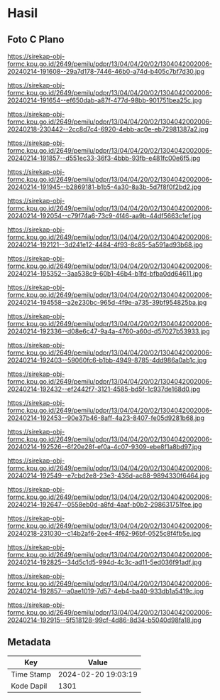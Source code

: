 # Hasil

## Foto C Plano

https://sirekap-obj-formc.kpu.go.id/2649/pemilu/pdpr/13/04/04/20/02/1304042002006-20240214-191608--29a7d178-7446-46b0-a74d-b405c7bf7d30.jpg

https://sirekap-obj-formc.kpu.go.id/2649/pemilu/pdpr/13/04/04/20/02/1304042002006-20240214-191654--ef650dab-a87f-477d-98bb-901751bea25c.jpg

https://sirekap-obj-formc.kpu.go.id/2649/pemilu/pdpr/13/04/04/20/02/1304042002006-20240218-230442--2cc8d7c4-6920-4ebb-ac0e-eb72981387a2.jpg

https://sirekap-obj-formc.kpu.go.id/2649/pemilu/pdpr/13/04/04/20/02/1304042002006-20240214-191857--d551ec33-36f3-4bbb-93fb-e481fc00e6f5.jpg

https://sirekap-obj-formc.kpu.go.id/2649/pemilu/pdpr/13/04/04/20/02/1304042002006-20240214-191945--b2869181-b1b5-4a30-8a3b-5d7f8f0f2bd2.jpg

https://sirekap-obj-formc.kpu.go.id/2649/pemilu/pdpr/13/04/04/20/02/1304042002006-20240214-192054--c79f74a6-73c9-4f46-aa9b-44df5663c1ef.jpg

https://sirekap-obj-formc.kpu.go.id/2649/pemilu/pdpr/13/04/04/20/02/1304042002006-20240214-192121--3d241e12-4484-4f93-8c85-5a591ad93b68.jpg

https://sirekap-obj-formc.kpu.go.id/2649/pemilu/pdpr/13/04/04/20/02/1304042002006-20240214-195352--3aa538c9-60b1-46b4-b1fd-bfba0dd64611.jpg

https://sirekap-obj-formc.kpu.go.id/2649/pemilu/pdpr/13/04/04/20/02/1304042002006-20240214-194558--a2e230bc-965d-4f9e-a735-39bf954825ba.jpg

https://sirekap-obj-formc.kpu.go.id/2649/pemilu/pdpr/13/04/04/20/02/1304042002006-20240214-192336--d08e6c47-9a4a-4760-a60d-d57027b53933.jpg

https://sirekap-obj-formc.kpu.go.id/2649/pemilu/pdpr/13/04/04/20/02/1304042002006-20240214-192403--59060fc6-b1bb-4949-8785-4dd986a0ab1c.jpg

https://sirekap-obj-formc.kpu.go.id/2649/pemilu/pdpr/13/04/04/20/02/1304042002006-20240214-192432--ef2442f7-3121-4585-bd5f-1c937de168d0.jpg

https://sirekap-obj-formc.kpu.go.id/2649/pemilu/pdpr/13/04/04/20/02/1304042002006-20240214-192453--90e37b46-8aff-4a23-8407-fe05d9281b68.jpg

https://sirekap-obj-formc.kpu.go.id/2649/pemilu/pdpr/13/04/04/20/02/1304042002006-20240214-192526--6f20e28f-ef0a-4c07-9309-ebe8f1a8bd97.jpg

https://sirekap-obj-formc.kpu.go.id/2649/pemilu/pdpr/13/04/04/20/02/1304042002006-20240214-192549--e7cbd2e8-23e3-436d-ac88-9894330f6464.jpg

https://sirekap-obj-formc.kpu.go.id/2649/pemilu/pdpr/13/04/04/20/02/1304042002006-20240214-192647--0558eb0d-a8fd-4aaf-b0b2-298631751fee.jpg

https://sirekap-obj-formc.kpu.go.id/2649/pemilu/pdpr/13/04/04/20/02/1304042002006-20240218-231030--c14b2af6-2ee4-4f62-96bf-0525c8f4fb5e.jpg

https://sirekap-obj-formc.kpu.go.id/2649/pemilu/pdpr/13/04/04/20/02/1304042002006-20240214-192825--34d5c1d5-994d-4c3c-ad11-5ed036f91adf.jpg

https://sirekap-obj-formc.kpu.go.id/2649/pemilu/pdpr/13/04/04/20/02/1304042002006-20240214-192857--a0ae1019-7d57-4eb4-ba40-933db1a5419c.jpg

https://sirekap-obj-formc.kpu.go.id/2649/pemilu/pdpr/13/04/04/20/02/1304042002006-20240214-192915--5f518128-99cf-4d86-8d34-b5040d98fa18.jpg


## Metadata

| Key        | Value               |
| ---------- | ------------------- |
| Time Stamp | 2024-02-20 19:03:19 |
| Kode Dapil | 1301                |



